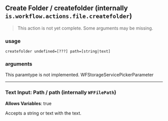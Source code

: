 
## Create Folder / createfolder (internally `is.workflow.actions.file.createfolder`)

> This action is not yet complete. Some arguments may be missing.


### usage
`createfolder undefined=[???] path=[string|text]`

### arguments
This paramtype is not implemented. WFStorageServicePickerParameter

---

### Text Input: Path / path (internally `WFFilePath`)
**Allows Variables**: true


Accepts a string 
or text
with the text.

